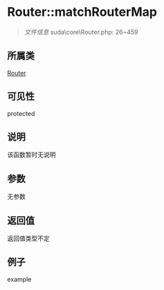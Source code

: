 # Router::matchRouterMap



> *文件信息* suda\core\Router.php: 26~459

## 所属类 

[Router](../Router.md)

## 可见性

 protected 

## 说明

该函数暂时无说明


## 参数


无参数


## 返回值

返回值类型不定


## 例子

example